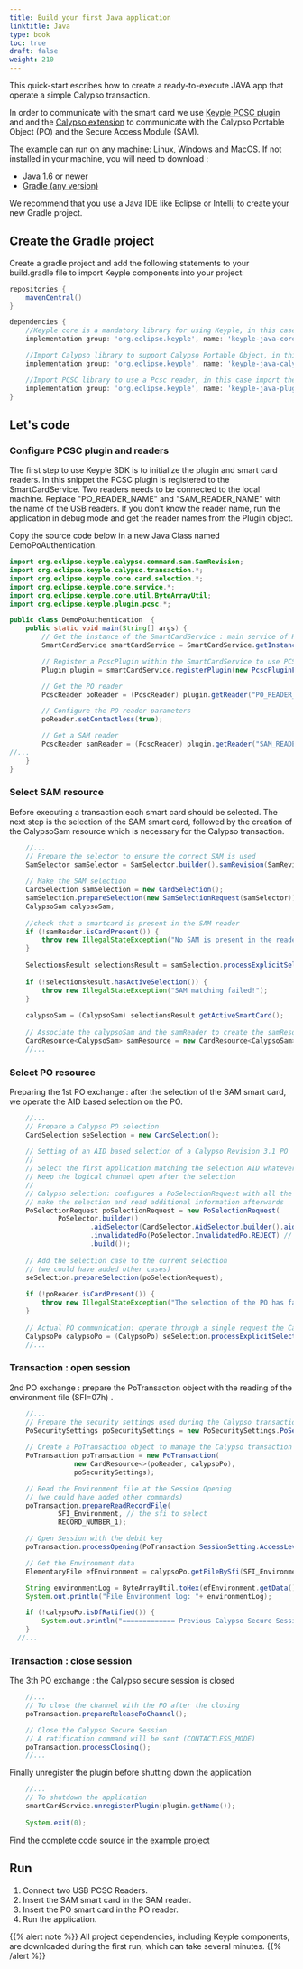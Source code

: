 ```yaml
---
title: Build your first Java application
linktitle: Java
type: book
toc: true
draft: false
weight: 210
---
```


This quick-start escribes how to create a ready-to-execute JAVA app that operate a simple Calypso transaction.

In order to communicate with the smart card we use [Keyple PCSC plugin](https://github.com/eclipse/keyple-java/tree/master/java/component/keyple-plugin/pcsc) and and the [Calypso extension](https://github.com/eclipse/keyple-java/tree/master/java/component/keyple-calypso) to communicate with the Calypso Portable Object (PO) and the Secure Access Module (SAM).

The example can run on any machine: Linux, Windows and MacOS. If not installed in your machine, you will need to download :

- Java 1.6 or newer
- [Gradle (any version)](https://gradle.org/install/)

We recommend that you use a Java IDE like Eclipse or Intellij to create your new Gradle project.

## Create the Gradle project

Create a gradle project and add the following statements to your build.gradle file to import Keyple components into your project:

```gradle
repositories {
    mavenCentral()
}

dependencies {
    //Keyple core is a mandatory library for using Keyple, in this case import the last version of keyple-java-core
    implementation group: 'org.eclipse.keyple', name: 'keyple-java-core', version: '1.0.0'

    //Import Calypso library to support Calypso Portable Object, in this case import the last version of keyple-java-calypso
    implementation group: 'org.eclipse.keyple', name: 'keyple-java-calypso', version: '1.0.0'

    //Import PCSC library to use a Pcsc reader, in this case import the last version of keyple-java-plugin-pcsc
    implementation group: 'org.eclipse.keyple', name: 'keyple-java-plugin-pcsc', version: '1.0.0'
}
```
## Let's code

### Configure PCSC plugin and readers

The first step to use Keyple SDK is to initialize the plugin and smart card readers. In this snippet the PCSC plugin is registered to the SmartCardService. Two readers needs to be connected to the local machine. Replace "PO_READER_NAME" and "SAM_READER_NAME" with the name of the USB readers. If you don’t know the reader name, run the application in debug mode and get the reader names from the Plugin object.

Copy the source code below in a new Java Class named DemoPoAuthentication. 

```java
import org.eclipse.keyple.calypso.command.sam.SamRevision;
import org.eclipse.keyple.calypso.transaction.*;
import org.eclipse.keyple.core.card.selection.*;
import org.eclipse.keyple.core.service.*;
import org.eclipse.keyple.core.util.ByteArrayUtil;
import org.eclipse.keyple.plugin.pcsc.*;

public class DemoPoAuthentication  {
    public static void main(String[] args) {
        // Get the instance of the SmartCardService : main service of Keyple SDK
        SmartCardService smartCardService = SmartCardService.getInstance();

        // Register a PcscPlugin within the SmartCardService to use PCSC USB Readers
        Plugin plugin = smartCardService.registerPlugin(new PcscPluginFactory());

        // Get the PO reader
        PcscReader poReader = (PcscReader) plugin.getReader("PO_READER_NAME");

        // Configure the PO reader parameters
        poReader.setContactless(true);

        // Get a SAM reader
        PcscReader samReader = (PcscReader) plugin.getReader("SAM_READER_NAME");
//...
    }
} 
```

### Select SAM resource

Before executing a transaction each smart card should be selected. The next step is the selection of the SAM smart card, followed by the creation of the CalypsoSam resource which is necessary for the Calypso transaction.

```java
    //...
    // Prepare the selector to ensure the correct SAM is used
    SamSelector samSelector = SamSelector.builder().samRevision(SamRevision.AUTO).build();
    
    // Make the SAM selection
    CardSelection samSelection = new CardSelection();
    samSelection.prepareSelection(new SamSelectionRequest(samSelector));
    CalypsoSam calypsoSam;
    
    //check that a smartcard is present in the SAM reader
    if (!samReader.isCardPresent()) {
        throw new IllegalStateException("No SAM is present in the reader " + samReader.getName());
    }
    
    SelectionsResult selectionsResult = samSelection.processExplicitSelection(samReader);
    
    if (!selectionsResult.hasActiveSelection()) {
        throw new IllegalStateException("SAM matching failed!");
    }
    
    calypsoSam = (CalypsoSam) selectionsResult.getActiveSmartCard();
    
    // Associate the calypsoSam and the samReader to create the samResource
    CardResource<CalypsoSam> samResource = new CardResource<CalypsoSam>(samReader, calypsoSam);
    //...
```
### Select PO resource

Preparing the 1st PO exchange : after the selection of the SAM smart card, we operate the AID based selection on the PO.

```java
    //...
    // Prepare a Calypso PO selection
    CardSelection seSelection = new CardSelection();
    
    // Setting of an AID based selection of a Calypso Revision 3.1 PO
    //
    // Select the first application matching the selection AID whatever the card communication protocol
    // Keep the logical channel open after the selection
    //
    // Calypso selection: configures a PoSelectionRequest with all the desired attributes to
    // make the selection and read additional information afterwards
    PoSelectionRequest poSelectionRequest = new PoSelectionRequest(
            PoSelector.builder()
                    .aidSelector(CardSelector.AidSelector.builder().aidToSelect(AID).build()) // the application identifier
                    .invalidatedPo(PoSelector.InvalidatedPo.REJECT) // to indicate if an invalidated PO should be accepted or not
                    .build());
    
    // Add the selection case to the current selection
    // (we could have added other cases)
    seSelection.prepareSelection(poSelectionRequest);
    
    if (!poReader.isCardPresent()) {
        throw new IllegalStateException("The selection of the PO has failed.");
    }
    
    // Actual PO communication: operate through a single request the Calypso PO selection
    CalypsoPo calypsoPo = (CalypsoPo) seSelection.processExplicitSelection(poReader).getActiveSmartCard();
    //...
```
### Transaction : open session

2nd PO exchange : prepare the PoTransaction object with the reading of the environment file (SFI=07h) .

```java
    //...
    // Prepare the security settings used during the Calypso transaction
    PoSecuritySettings poSecuritySettings = new PoSecuritySettings.PoSecuritySettingsBuilder(samResource).build();
   
    // Create a PoTransaction object to manage the Calypso transaction
    PoTransaction poTransaction = new PoTransaction(
                new CardResource<>(poReader, calypsoPo),
                poSecuritySettings);

    // Read the Environment file at the Session Opening
    // (we could have added other commands)
    poTransaction.prepareReadRecordFile(
            SFI_Environment, // the sfi to select
            RECORD_NUMBER_1);

    // Open Session with the debit key
    poTransaction.processOpening(PoTransaction.SessionSetting.AccessLevel.SESSION_LVL_DEBIT);

    // Get the Environment data
    ElementaryFile efEnvironment = calypsoPo.getFileBySfi(SFI_Environment);

    String environmentLog = ByteArrayUtil.toHex(efEnvironment.getData().getContent());
    System.out.println("File Environment log: "+ environmentLog);

    if (!calypsoPo.isDfRatified()) {
        System.out.println("============= Previous Calypso Secure Session was not ratified =============");
    }
  //...
```
### Transaction : close session

The 3th PO exchange : the Calypso secure session is closed 
```java
    //...
    // To close the channel with the PO after the closing
    poTransaction.prepareReleasePoChannel();

    // Close the Calypso Secure Session
    // A ratification command will be sent (CONTACTLESS_MODE)
    poTransaction.processClosing();
    //...       
```
Finally unregister the plugin before shutting down the application
```java
    //...    
    // To shutdown the application
    smartCardService.unregisterPlugin(plugin.getName());
    
    System.exit(0);
```

Find the complete code source in the [example project](https://github.com/eclipse/keyple-java/blob/develop/java/example/calypso/src/main/java/org/eclipse/keyple/example/calypso/UseCase1_ExplicitSelectionAid/Main_ExplicitSelectionAid_Pcsc.java) 

## Run

1) Connect two USB PCSC Readers.
2) Insert the SAM smart card in the SAM reader.
3) Insert the PO smart card in the PO reader.
4) Run the application.

{{% alert note %}}
All project dependencies, including Keyple components, are downloaded during the first run, which can take several minutes.
{{% /alert %}}

